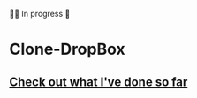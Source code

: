 :unicorn::unicorn: In progress :purple_heart: 

#  Clone-DropBox 
## [ Check out what I've done so far](https://clone-dropbox.netlify.com/)



